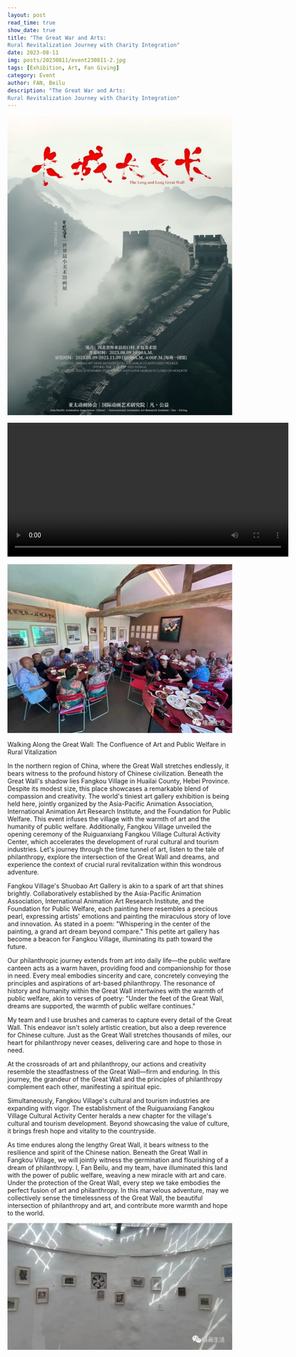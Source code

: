 ```yaml
---
layout: post
read_time: true
show_date: true
title: "The Great War and Arts: 
Rural Revitalization Journey with Charity Integration"
date: 2023-08-11
img: posts/20230811/event230811-2.jpg
tags: [Exhibition, Art, Fan Giving]
category: Event
author: FAN, Beilu
description: "The Great War and Arts: 
Rural Revitalization Journey with Charity Integration"
---
```


![Poster](./assets/img/posts/20230808/event230807.jpg)

<video width="630" height="300" src="https://github.com/animation-international/animation-international.github.io/assets/141462292/7cd8ae98-1eeb-42b7-ad7e-97dc0ca6beea"></video>

![Event](./assets/img/posts/20230811/event230811.jpg)

Walking Along the Great Wall: The Confluence of Art and Public Welfare in Rural Vitalization

In the northern region of China, where the Great Wall stretches endlessly, it bears witness to the profound history of Chinese civilization. Beneath the Great Wall's shadow lies Fangkou Village in Huailai County, Hebei Province. Despite its modest size, this place showcases a remarkable blend of compassion and creativity. The world's tiniest art gallery exhibition is being held here, jointly organized by the Asia-Pacific Animation Association, International Animation Art Research Institute, and the Foundation for Public Welfare. This event infuses the village with the warmth of art and the humanity of public welfare. Additionally, Fangkou Village unveiled the opening ceremony of the Ruiguanxiang Fangkou Village Cultural Activity Center, which accelerates the development of rural cultural and tourism industries. Let's journey through the time tunnel of art, listen to the tale of philanthropy, explore the intersection of the Great Wall and dreams, and experience the context of crucial rural revitalization within this wondrous adventure.

Fangkou Village's Shuobao Art Gallery is akin to a spark of art that shines brightly. Collaboratively established by the Asia-Pacific Animation Association, International Animation Art Research Institute, and the Foundation for Public Welfare, each painting here resembles a precious pearl, expressing artists' emotions and painting the miraculous story of love and innovation. As stated in a poem: "Whispering in the center of the painting, a grand art dream beyond compare." This petite art gallery has become a beacon for Fangkou Village, illuminating its path toward the future.

Our philanthropic journey extends from art into daily life—the public welfare canteen acts as a warm haven, providing food and companionship for those in need. Every meal embodies sincerity and care, concretely conveying the principles and aspirations of art-based philanthropy. The resonance of history and humanity within the Great Wall intertwines with the warmth of public welfare, akin to verses of poetry: "Under the feet of the Great Wall, dreams are supported, the warmth of public welfare continues."

My team and I use brushes and cameras to capture every detail of the Great Wall. This endeavor isn't solely artistic creation, but also a deep reverence for Chinese culture. Just as the Great Wall stretches thousands of miles, our heart for philanthropy never ceases, delivering care and hope to those in need.

At the crossroads of art and philanthropy, our actions and creativity resemble the steadfastness of the Great Wall—firm and enduring. In this journey, the grandeur of the Great Wall and the principles of philanthropy complement each other, manifesting a spiritual epic.

Simultaneously, Fangkou Village's cultural and tourism industries are expanding with vigor. The establishment of the Ruiguanxiang Fangkou Village Cultural Activity Center heralds a new chapter for the village's cultural and tourism development. Beyond showcasing the value of culture, it brings fresh hope and vitality to the countryside.

As time endures along the lengthy Great Wall, it bears witness to the resilience and spirit of the Chinese nation. Beneath the Great Wall in Fangkou Village, we will jointly witness the germination and flourishing of a dream of philanthropy. I, Fan Beilu, and my team, have illuminated this land with the power of public welfare, weaving a new miracle with art and care. Under the protection of the Great Wall, every step we take embodies the perfect fusion of art and philanthropy. In this marvelous adventure, may we collectively sense the timelessness of the Great Wall, the beautiful intersection of philanthropy and art, and contribute more warmth and hope to the world.

![Event](./assets/img/posts/20230811/event230811-2.jpg)
